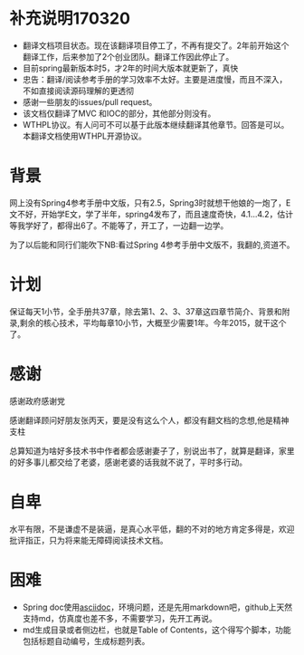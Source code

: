 # 补充说明170320
 * 翻译文档项目状态。现在该翻译项目停工了，不再有提交了。2年前开始这个翻译工作，后来参加了2个创业团队。翻译工作因此停止了。
 * 目前spring最新版本时5，才2年的时间大版本就更新了，真快
 * 忠告：翻译/阅读参考手册的学习效率不太好。主要是进度慢，而且不深入，不如直接阅读源码理解的更透彻
 * 感谢一些朋友的issues/pull request。
 * 该文档仅翻译了MVC 和IOC的部分，其他部分则没有。
 * WTHPL协议。有人问可不可以基于此版本继续翻译其他章节。回答是可以。本翻译文档使用WTHPL开源协议。
 
 
 
 
# 背景
网上没有Spring4参考手册中文版，只有2.5，Spring3时就想干他娘的一炮了，E文不好，开始学E文，学了半年，spring4发布了，而且速度奇快，4.1...4.2，估计等我学好了，都得出6了。不能等了，开工了，一边翻一边学。

为了以后能和同行们能吹下NB:看过Spring 4参考手册中文版不，我翻的,资道不。

# 计划
保证每天1小节，全手册共37章，除去第1、2、3、37章这四章节简介、背景和附录,剩余的核心技术，平均每章10小节，大概至少需要1年。今年2015，就干这个了。

# 感谢
感谢政府感谢党

感谢翻译顾问好朋友张丙天，要是没有这么个人，都没有翻文档的念想,他是精神支柱

总算知道为啥好多技术书中作者都会感谢妻子了，别说出书了，就算是翻译，家里的好多事儿都交给了老婆，感谢老婆的话我就不说了，平时多行动。

# 自卑
水平有限，不是谦虚不是装逼，是真心水平低，翻的不对的地方肯定多得是，欢迎批评指正，只为将来能无障碍阅读技术文档。

# 困难
* Spring doc使用[asciidoc](http://asciidoc.org/)，环境问题，还是先用markdown吧，github上天然支持md，仿真度也差不多，不需要学习，先开工再说。
* md生成目录或者侧边栏，也就是Table of Contents，这个得写个脚本，功能包括标题自动编号，生成标题列表。
